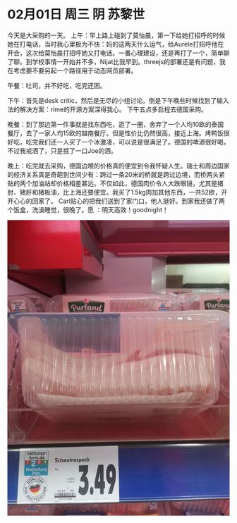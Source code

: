 # 02月01日 周三 阴 苏黎世

今天是大采购的一天。
上午：早上路上碰到了莫怡晨，第一下给她打招呼的时候她在打电话，当时我心里极为不快：妈的这两天什么运气，给Aurèle打招呼他在开会，这次给莫怡晨打招呼她又打电话。一番心理建设，还是再打了一个，简单聊了聊。到学校事情一开始并不多，Nijat比我早到。threejs的部署还是有问题，我在考虑要不要另起一个路径用于动态网页部署。

午餐：吐司，并不好吃，吃完还困。

下午：首先是desk critic，然后是无尽的小组讨论。倒是下午晚些时候找到了输入法的解决方案：rime的开源方案深得我心。
下午五点多启程去德国采购。

晚餐：到了那边第一件事就是找东西吃，逛了一圈，舍弃了一个人均10欧的泰国餐厅，去了一家人均15欧的越南餐厅。但是性价比仍然很高，接近上海。烤鸭饭很好吃，吃完我们还一人买了一个冰激凌，可以说是很满足了。德国的啤酒很好喝，不过我戒酒了，只是抿了一口Joe的酒。

晚上：吃完就去采购，德国边境的价格真的便宜到令我怀疑人生。瑞士和周边国家的经济关系真是奇葩到世间少有：跨过一条20米的桥就是跨过边境，而桥两头紧贴的两个加油站却价格相差甚远。不仅如此，德国肉价令人大跌眼镜，尤其是猪肘、猪肝和猪板油，比上海还要便宜。我买了1.5kg肉加其他东西，一共52欧，开开心心的回家了。
Carl贴心的把我们送到了家门口，他人挺好。到家我还做了两个饭盒，洗澡睡觉，很晚了。愿 ：明天高效！goodnight！


![image](images\\63ffec1851f8b11e5dda6334.jpg)




